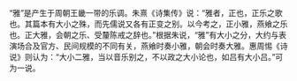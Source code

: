 “雅”是产生于周朝王畿一带的乐调。朱熹《诗集传》说：“雅者，正也，正乐之歌也。其篇本有大小之殊，而先儒说又各有正变之别。以今考之，正小雅，燕飨之乐也。正大雅，会朝之乐、受釐陈戒之辞也。”根据朱说，“雅”有大小之分，大约与表演场合及官方、民间规模的不同有关，燕飨时奏小雅，朝会时奏大雅。惠周惕《诗说》则认为：“大小二雅，当以音乐别之，不以政之大小论也，如吕有大小吕。”可为一说。